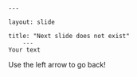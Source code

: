 	---
	
	layout: slide
	
	title: "Next slide does not exist"
		---	
	Your text	
  
  Use the left arrow to go back!
